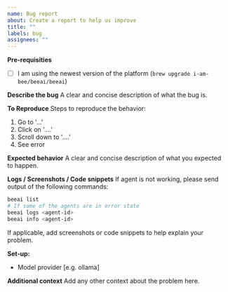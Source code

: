 ```yaml
---
name: Bug report
about: Create a report to help us improve
title: ""
labels: bug
assignees: ""
---
```


**Pre-requisities**
- [ ] I am using the newest version of the platform (`brew upgrade i-am-bee/beeai/beeai`)

**Describe the bug**
A clear and concise description of what the bug is.

**To Reproduce**
Steps to reproduce the behavior:

1. Go to '...'
2. Click on '....'
3. Scroll down to '....'
4. See error

**Expected behavior**
A clear and concise description of what you expected to happen.

**Logs / Screenshots / Code snippets**
If agent is not working, please send output of the following commands:

```sh
beeai list
# If some of the agents are in error state
beeai logs <agent-id>
beeai info <agent-id>
```

If applicable, add screenshots or code snippets to help explain your problem.

**Set-up:**

- Model provider [e.g. ollama]

**Additional context**
Add any other context about the problem here.
